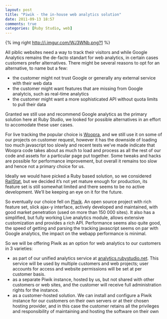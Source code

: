 ```yaml
---
layout: post
title: "Piwik - the in-house web analytics solution"
date: 2011-09-13 18:57
comments: true
categories: [Ruby Studio, web]
---
```


{% img right http://i.imgur.com/WJ3WNb.png?1 %}

All piblic websites need a way to track their visitors and while Google Analytics remains
the de-facto standart for web analytics, in certain cases customers prefer alternatives.
There might be several reasons to opt for an alternative, to name but a few:

- the customer might not trust Google or generally any external service with their web data
- the customer might want features that are missing from Google analytcis, such as real-time analytics
- the customer might want a more sophisticated API without quota limits to pull their data

Granted we still use and recommend Google analytics as the primary solution here at Ruby Studio,
we looked for possible alternatives in an effort to accomodate these user cases.

For live tracking the popular choice is [Woopra](http://www.woopra.com/), and we still use it on some of our
projects on customer request, however it has the downside of loading too much javascript too slowly and recent
tests we’ve made indicate that Woopra code takes about as much to load and process as all the rest
of our code and assets for a particular page put together. Some tweaks and hacks are possible for
performance improvement, but overall it remains too slow and hence not a primary choice for us.

Ideally we would have picked a Ruby based solution, so we considered [RailStat](http://www.railstat.com/),
but we decided it’s not yet mature enough for production, its feature set is still somewhat limited and
there seems to be no active development. We’ll be keeping an eye on it for the future.

So eventually our choice fell on [Piwik](http://piwik.org/). An open source project with rich feature set,
slick ajax-y interface, actively developed and maintained, with good market penetration (used on more than
150 000 sites). It also has a simplified, but fully working Live analytics module, allows extensive
customization and provides a rich API. Performance seems also quite good, the speed of getting and parsing
the tracking javascript seems on par with Google analytics, the impact on the webapp performance is minimal.

So we will be offering Piwik as an option for web analytics to our customers in 3 varieties:

- as part of our unified analytics service at [analytics.rubystudio.net](http://analytics.rubystudio.net).
This service will be used by multiple customers and web projects; user accounts for access and website
permissions will be set at per customer basis.
- as a separate Piwik instance, hosted by us, but not shared with other customers or web sites,
and the customer will receive full administration rights for the instance.
- as a customer-hosted solution. We can install and configure a Piwik instance for our customers
on their own servers or at their chosen hosting provider, and in this case the customer retains
all the privileges and responsibility of maintaining and hosting the software on their own
